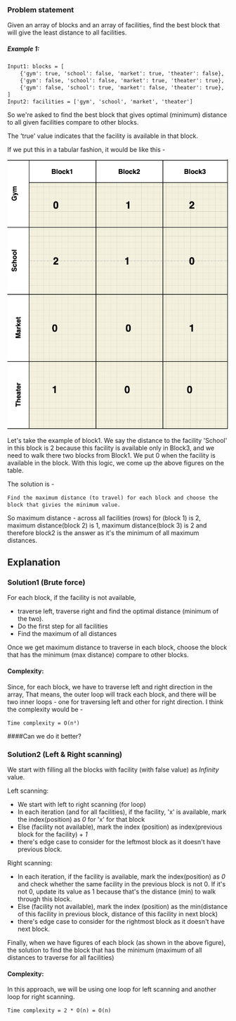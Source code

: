 ### Problem statement
Given an array of blocks and an array of facilities, find the best block that will give the least distance to all facilities.

##### Example 1:

	Input1: blocks = [
   		{'gym': true, 'school': false, 'market': true, 'theater': false},
		{'gym': false, 'school': false, 'market': true, 'theater': true},
		{'gym': false, 'school': true, 'market': false, 'theater': true},
	]
	Input2: facilities = ['gym', 'school', 'market', 'theater']

So we're asked to find the best block that gives optimal (minimum) distance to all given facilities compare to other blocks.

The 'true' value indicates that the facility is available in that block.

If we put this in a tabular fashion, it would be like this -

![img.png](img.png)

Let's take the example of block1. We say the distance to the facility 'School' in this block is 2 because this facility is available only in Block3, and we need to walk there two blocks from Block1.
We put 0 when the facility is available in the block. With this logic, we come up the above figures on the table.

The solution is -

	Find the maximum distance (to travel) for each block and choose the block that givies the minimum value.


So maximum distance - across all facilities (rows) for (block 1) is 2, maximum distance(block 2) is 1,
maximum distance(block 3) is 2 and therefore block2 is the answer as it's the minimum of all maximum distances.

## Explanation

### Solution1 (Brute force)

For each block, if the facility is not available,
- traverse left, traverse right and find the optimal distance (minimum of the two).
- Do the first step for all facilities
- Find the maximum of all distances

Once we get maximum distance to traverse in each block, choose the block that has the minimum (max distance) compare to other blocks.

#### Complexity:

Since, for each block, we have to traverse left and right direction in the array,
That means, the outer loop will track each block, and there will be two inner loops - one for traversing left and other for right direction.
I think the complexity would be -

	Time complexity = O(n³)

####Can we do it better?

### Solution2 (Left & Right scanning)

We start with filling all the blocks with facility (with false value) as _Infinity_ value.

Left scanning:
- We start with left to right scanning (for loop)
- In each iteration (and for all facilities), if the facility, 'x' is available, mark the index(position) as _0_ for 'x' for that block
- Else (facility not available), mark the index (position) as index(previous block for the facility) + _1_
- there's edge case to consider for the leftmost block as it doesn't have previous block.

Right scanning:
- In each iteration, if the facility is available, mark the index(position) as _0_ and check whether the same facility in the previous block is not 0. If it's not 0, update its value as 1 because that's the distance (min) to walk through this block.
- Else (facility not available), mark the index (position) as the min(distance of this facility in previous block, distance of this facility in next block)
- there's edge case to consider for the rightmost block as it doesn't have next block.

Finally, when we have figures of each block (as shown in the above figure), the solution to find the block that has the minimum (maximum of all distances to traverse for all facilities)

#### Complexity:

In this approach, we will be using one loop for left scanning and another loop for right scanning.

	Time complexity = 2 * O(n) = O(n)

